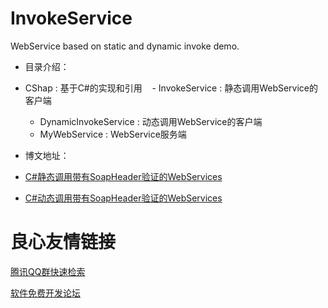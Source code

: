 # InvokeService

WebService based on static and dynamic invoke demo.

- 目录介绍：
 - CShap : 基于C#的实现和引用
    - InvokeService : 静态调用WebService的客户端 
    - DynamicInvokeService : 动态调用WebService的客户端
    - MyWebService : WebService服务端
  
- 博文地址：
 - [C#静态调用带有SoapHeader验证的WebServices](http://u.720life.cn/g/5997fd1f539dfbe7c9c67736234755a4437398735863e5d683456a2637ffec644d05a6f65463293aa436558e7145e46597ecb85208029891171da433cf08a278) 
 - [C#动态调用带有SoapHeader验证的WebServices](http://u.720life.cn/g/5997fd1f539dfbe7c9c67736234755a4437398735863e5d683456a2637ffec644d05a6f65463293aa436558e7145e4652337f230c4ec548bfd713ef2b8b9af88) 



 # 良心友情链接

[腾讯QQ群快速检索](http://u.720life.cn/s/8cf73f7c)

[软件免费开发论坛](http://u.720life.cn/s/bbb01dc0)